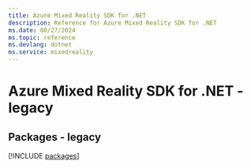 ```yaml
---
title: Azure Mixed Reality SDK for .NET
description: Reference for Azure Mixed Reality SDK for .NET
ms.date: 08/27/2024
ms.topic: reference
ms.devlang: dotnet
ms.service: mixedreality
---
```

# Azure Mixed Reality SDK for .NET - legacy
## Packages - legacy
[!INCLUDE [packages](mixed-reality-index.md)]